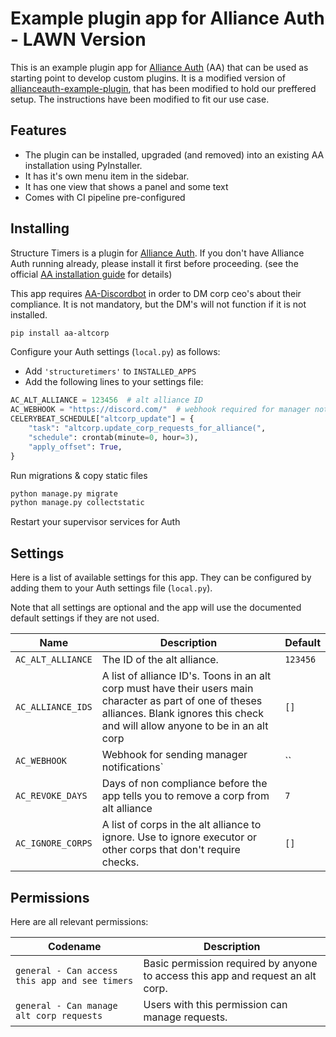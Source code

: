 # Example plugin app for Alliance Auth - LAWN Version

This is an example plugin app for [Alliance Auth](https://gitlab.com/allianceauth/allianceauth) (AA) that can be used as starting point to develop custom plugins.
It is a modified version of [allianceauth-example-plugin](https://gitlab.com/ErikKalkoken/allianceauth-example-plugin), that has been modified to hold our preffered setup.
The instructions have been modified to fit our use case.

## Features

- The plugin can be installed, upgraded (and removed) into an existing AA installation using PyInstaller.
- It has it's own menu item in the sidebar.
- It has one view that shows a panel and some text
- Comes with CI pipeline pre-configured

## Installing

Structure Timers is a plugin for [Alliance Auth](https://gitlab.com/allianceauth/allianceauth). If you don't have Alliance Auth running already, please install it first before proceeding. (see the official [AA installation guide](https://allianceauth.readthedocs.io/en/latest/installation/auth/allianceauth/) for details)

This app requires [AA-Discordbot](https://github.com/Solar-Helix-Independent-Transport/allianceauth-discordbot) in order to DM corp ceo's about their compliance. It is not mandatory, but the DM's will not function if it is not installed.

```bash
pip install aa-altcorp
```

Configure your Auth settings (`local.py`) as follows:

- Add `'structuretimers'` to `INSTALLED_APPS`
- Add the following lines to your settings file:

```python
AC_ALT_ALLIANCE = 123456  # alt alliance ID
AC_WEBHOOK = "https://discord.com/"  # webhook required for manager notifications
CELERYBEAT_SCHEDULE["altcorp_update"] = {
    "task": "altcorp.update_corp_requests_for_alliance(",
    "schedule": crontab(minute=0, hour=3),
    "apply_offset": True,
}
```

Run migrations & copy static files

```bash
python manage.py migrate
python manage.py collectstatic
```

Restart your supervisor services for Auth

## Settings

Here is a list of available settings for this app. They can be configured by adding them to your Auth settings file (`local.py`).

Note that all settings are optional and the app will use the documented default settings if they are not used.

| Name              | Description                                                                                                                                                                                | Default  |
| ----------------- | ------------------------------------------------------------------------------------------------------------------------------------------------------------------------------------------ | -------- |
| `AC_ALT_ALLIANCE` | The ID of the alt alliance.                                                                                                                                                                | `123456` |
| `AC_ALLIANCE_IDS` | A list of alliance ID's. Toons in an alt corp must have their users main character as part of one of theses alliances. Blank ignores this check and will allow anyone to be in an alt corp | `[]`     |
| `AC_WEBHOOK`      | Webhook for sending manager notifications\`                                                                                                                                                | \`\`     |
| `AC_REVOKE_DAYS`  | Days of non compliance before the app tells you to remove a corp from alt alliance                                                                                                         | `7`      |
| `AC_IGNORE_CORPS` | A list of corps in the alt alliance to ignore. Use to ignore executor or other corps that don't require checks.                                                                            | `[]`     |

## Permissions

Here are all relevant permissions:

| Codename                                       | Description                                                                     |
| ---------------------------------------------- | ------------------------------------------------------------------------------- |
| `general - Can access this app and see timers` | Basic permission required by anyone to access this app and request an alt corp. |
| `general - Can manage alt corp requests`       | Users with this permission can manage requests.                                 |
